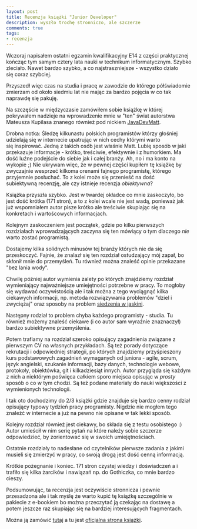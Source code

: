```yaml
---
layout: post
title: Recenzja książki "Junior Developer"
description: wyszło trochę stronniczo, ale szczerze
comments: true
tags:
- recenzja
---
```


Wczoraj napisałem ostatni egzamin kwalifikacyjny E14 z części praktycznej 
kończąc tym samym cztery lata nauki w technikum informatycznym.
Szybko zleciało. Nawet bardzo szybko, a co najstraszniejsze - wszystko działo 
się coraz szybciej.

Przyszedł więc czas na studia i pracę w zawodzie do którego półświadomie 
zmierzam od około siedmiu lat nie mając za bardzo pojęcia w co tak naprawdę 
się pakuję.

Na szczęście w międzyczasie zamówiłem sobie książkę w której pokrywałem 
nadzieje na wprowadzenie mnie w "ten" świat autorstwa Mateusza Kupilasa 
znanego również pod nickiem [JavaDevMatt](http://www.javadevmatt.pl).

Drobna notka: Śledzę kilkunastu polskich programistów którzy głośniej 
udzielają się w internecie upatrując w nich cechy którymi warto się inspirować. Jedną z takich osób jest właśnie Matt. 
Lubię sposób w jaki przekazuje informacje - krótko, treściwie, 
efektywnie i z humorkiem.  Ma dość luźne podejście do siebie jak i całej 
branży. Ah, no i ma konto na wykopie ;)
Nie ukrywam więc, że w pewnej części kupiłem tę książkę by zwyczajnie 
wesprzeć kilkoma orenami fajnego programistę, którego przyjemnie posłuchać.
To z kolei może się przenieść na dość subiektywną recenzję, 
ale czy istnieje recenzja _obiektywna_?


Książka przyszła szybko. Jest w twardej okładce co mnie zaskoczyło, 
bo jest dość krótka (171 stron), a to z kolei wcale nie jest wadą, 
ponieważ jak już wspomniałem autor pisze krótko ale treściwie skupiając 
się na konkretach i wartoścowych informacjach.


Kolejnym zaskoczeniem jest początek, gdzie po kilku pierwszych rozdziałach 
wprowadzających zaczyna się ten mówiący o tym dlaczego _nie_ warto zostać 
programistą.

Dostajemy kilka solidnych minusów tej branży których nie da się 
przeskoczyć. Fajnie, że znalazł się ten rozdział ostudzający mój zapał, 
bo skłonił mnie do przemyśleń.  Tu również można znaleść opinie przekazane 
"bez lania wody".


Chwilę później autor wymienia zalety po których znajdziemy rozdział 
wymieniający najważniejsze umiejętności potrzebne w pracy.
To mogłoby się wydawać oczywistością ale i tak można z tego wyciągnąć 
kilka ciekawych informacji, np. metoda rozwiązywania problemów 
"dziel i zwyciężaj" oraz sposoby na problem 
[siedzenia w jaskini](http://juniordeveloper.pl/jaskinia).


Następny rodział to problem chyba każdego programisty - studia. 
Tu również możemy znaleść ciekawe (i co autor sam wyraźnie znaznaczył) 
bardzo subiektywne przemyślenia.


Potem trafiamy na rozdział szeroko opisujący zagadnienia związane z 
pierwszym CV na własnych przykładach. Są też porady dotyczące rekrutacji 
i odpowiedniej strategii, 
po których znajdziemy przyśpieszony kurs podstawowych zagadnień wymaganych 
od juniora - agile, scrum, język angielski, szukanie informacji, bazy danych, 
technologie webowe, protokoły, obiektówka, git i kilkadziesiąt innych. 
Autor przygląda się każdym z nich a niektórym poświęca całkiem sporo 
miejsca opisując w _prosty_ sposób o co w tym chodzi. 
Są też podane materiały do nauki większości z wymienionych technologii.


I tak oto dochodzimy do 2/3 książki gdzie znajduje się bardzo cenny 
rodział opisujący typowy tydzień pracy programisty.
Nigdzie nie mogłem tego znaleźć w internecie
a już na pewno nie opisane w tak lekki sposób.

Kolejny rozdział również jest ciekawy, bo składa się z testu osobistego :)
Autor umieścił w nim serię pytań na które należy sobie szczerze odpowiedzieć, 
by zorientować się w swoich umiejętnościach.  

Ostatnie rozdziały to nadesłane od czytelników pierwsze zadania z jakimi 
musieli się zmierzyć w pracy, co swoją drogą jest dość cenną informacją.


Krótkie pożegnanie i koniec. 171 stron czystej wiedzy i doświadczeń 
a i trafiło się kilka żarcików i nawiązań np. do Gothiczka, 
co mnie bardzo cieszy.


Podsumowując, ta recenzja jest oczywiście stronnicza i pewnie przesadzona
ale i tak myślę że warto kupić tę książkę szczególnie w pakiecie z e-bookiem
bo można przeczytać ją czekając na dostawę a potem jeszcze raz skupiając 
się na bardziej interesujących fragmentach.


Można ją zamówić [tutaj](https://javadevmatt.shoplo.com) a tu jest 
[oficjalna strona książki](http://juniordeveloper.pl).
